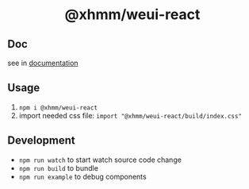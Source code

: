 <h1 align="center">@xhmm/weui-react</h1>

## Doc
see in [documentation](https://xhmm.github.io/weui-react/)  

## Usage
1. `npm i @xhmm/weui-react`
1. import needed css file: `import "@xhmm/weui-react/build/index.css"`

## Development
- `npm run watch` to start watch source code change
- `npm run build` to bundle
- `npm run example` to debug components
